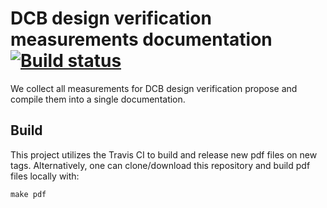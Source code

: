 # DCB design verification measurements documentation [![Build status](https://travis-ci.com/ypsun-umd/dcb_design_verification_measurements.svg?master)](https://travis-ci.com/ypsun-umd)
We collect all measurements for DCB design verification propose and compile
them into a single documentation.

## Build
This project utilizes the Travis CI to build and release new pdf files on new
tags. Alternatively, one can clone/download this repository and build pdf files
locally with:
```
make pdf
